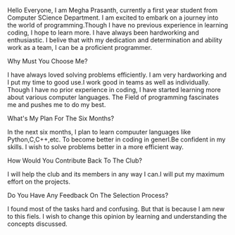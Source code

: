 Hello Everyone,
I am Megha Prasanth, currently a first year student from Computer SCience Department. I am excited to embark on a journey into the world of programming.Though I have no previous experience in learning coding, I hope to learn more.
I have always been hardworking and enthusiastic. I belive that with my dedication and determination and ability work as a team, I can be a proficient programmer.

Why Must You Choose Me?

I have always loved solving problems efficiently. I am very hardworking and I put my time to good use.I work good in teams as well as individually. Though I have no prior experience in coding, I have started learning more about various computer languages. The Field of programming fascinates me and pushes me to do my best.

What's My Plan For The Six Months?

In the next six months, I plan to learn compuuter languages like Python,C,C++,etc. To become better in coding in generl.Be confident in my skills. I wish to solve problems better in a more efficient way.

How Would You Contribute Back To The Club?

I will help the club and its members in any way I can.I will put my maximum effort on the projects. 

Do You Have Any Feedback On The Selection Process?

I found most of the tasks hard and confusing. But that is because I am new to this fiels. I wish to change this opinion by learning and understanding the concepts discussed.
